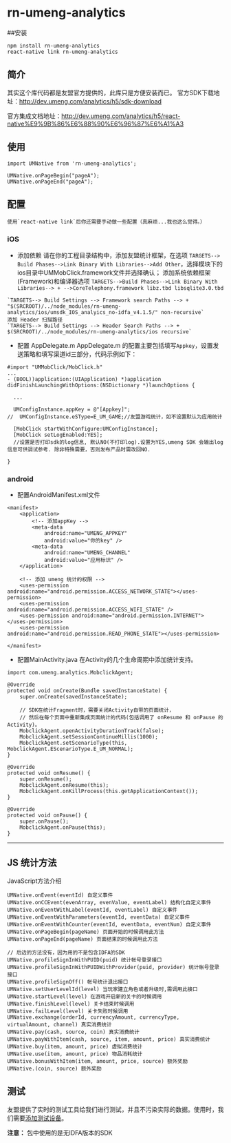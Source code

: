 # rn-umeng-analytics
##安装
```
npm install rn-umeng-analytics
react-native link rn-umeng-analytics
```

## 简介
其实这个库代码都是友盟官方提供的，此库只是方便安装而已。
官方SDK下载地址：http://dev.umeng.com/analytics/h5/sdk-download

官方集成文档地址：http://dev.umeng.com/analytics/h5/react-native%E9%9B%86%E6%88%90%E6%96%87%E6%A1%A3

## 使用
```
import UMNative from 'rn-umeng-analytics';

UMNative.onPageBegin("pageA");
UMNative.onPageEnd("pageA");
```

## 配置
	使用`react-native link`后你还需要手动做一些配置（真麻烦...我也这么觉得。）
### iOS
 * 添加依赖
	请在你的工程目录结构中，添加友盟统计框架，在选项
	`TARGETS--> Build Phases-->Link Binary With Libraries-->Add Other`，选择模块下的ios目录中UMMobClick.framework文件并选择确认；
	添加系统依赖框架(Framework)和编译器选项
	`TARGETS-->Build Phases-->Link Binary With Libraries--> + -->CoreTelephony.framework libz.tbd libsqlite3.0.tbd`
<!--	添加 Fram径-->
	`TARGETS--> Build Settings --> Framework search Paths --> + "$(SRCROOT)/../node_modules/rn-umeng-analytics/ios/umsdk_IOS_analyics_no-idfa_v4.1.5/" non-recursive`
	添加 Header 扫描路径
	`TARGETS--> Build Settings --> Header Search Paths --> + $(SRCROOT)/../node_modules/rn-umeng-analytics/ios recursive`

 * 配置 AppDelegate.m
	AppDelegate.m 的配置主要包括填写`Appkey`，设置发送策略和填写渠道id三部分，代码示例如下：

```
#import "UMMobClick/MobClick.h"
...
- (BOOL))application:(UIApplication) *)application didFinishLaunchingWithOptions:(NSDictionary *)launchOptions {

  ...

  UMConfigInstance.appKey = @"[Appkey]";
//  UMConfigInstance.eSType=E_UM_GAME;//友盟游戏统计，如不设置默认为应用统计
  
  [MobClick startWithConfigure:UMConfigInstance];
  [MobClick setLogEnabled:YES]; 
  //设置是否打印sdk的log信息, 默认NO(不打印log).设置为YES,umeng SDK 会输出log信息可供调试参考. 除非特殊需要，否则发布产品时需改回NO.

}
```

### android
* 配置AndroidManifest.xml文件
```
<manifest>
    <application>
	    <!-- 添加appKey -->
		<meta-data
			android:name="UMENG_APPKEY"
			android:value="你的key" />
		<meta-data
			android:name="UMENG_CHANNEL"
			android:value="应用标识" />
	</application>

	<!-- 添加 umeng 统计的权限 -->
	<uses-permission android:name="android.permission.ACCESS_NETWORK_STATE"></uses-permission>
	<uses-permission android:name="android.permission.ACCESS_WIFI_STATE" />
	<uses-permission android:name="android.permission.INTERNET"></uses-permission>
	<uses-permission android:name="android.permission.READ_PHONE_STATE"></uses-permission>

</manifest>
```

* 配置MainActivity.java
	在Activity的几个生命周期中添加统计支持。
```
import com.umeng.analytics.MobclickAgent;

@Override
protected void onCreate(Bundle savedInstanceState) {
	super.onCreate(savedInstanceState);

	// SDK在统计Fragment时，需要关闭Activity自带的页面统计，
	// 然后在每个页面中重新集成页面统计的代码(包括调用了 onResume 和 onPause 的Activity)。
	MobclickAgent.openActivityDurationTrack(false);
	MobclickAgent.setSessionContinueMillis(1000);
	MobclickAgent.setScenarioType(this, MobclickAgent.EScenarioType.E_UM_NORMAL);
}

@Override
protected void onResume() {
	super.onResume();
	MobclickAgent.onResume(this);
	MobclickAgent.onKillProcess(this.getApplicationContext());
}

@Override
protected void onPause() {
	super.onPause();
	MobclickAgent.onPause(this);
}
```

-----

## JS 统计方法
JavaScript方法介绍
```
UMNative.onEvent(eventId) 自定义事件
UMNative.onCCEvent(evenArray, evenValue, eventLabel) 结构化自定义事件
UMNative.onEventWithLabel(eventId, eventLabel) 自定义事件
UMNative.onEventWithParameters(eventId, eventData) 自定义事件
UMNative.onEventWithCounter(eventId, eventData, eventNum) 自定义事件
UMNative.onPageBegin(pageName) 页面开始的时候调用此方法
UMNative.onPageEnd(pageName) 页面结束的时候调用此方法

// 后边的方法没有，因为用的不是包含IDFA的SDK
UMNative.profileSignInWithPUID(puid) 统计帐号登录接口
UMNative.profileSignInWithPUIDWithProvider(puid, provider) 统计帐号登录接口
UMNative.profileSignOff() 帐号统计退出接口
UMNative.setUserLevelId(level) 当玩家建立角色或者升级时,需调用此接口
UMNative.startLevel(level) 在游戏开启新的关卡的时候调用
UMNative.finishLevel(level) 关卡结束时候调用
UMNative.failLevel(level) 关卡失败时候调用
UMNative.exchange(orderId, currencyAmount, currencyType, virtualAmount, channel) 真实消费统计
UMNative.pay(cash, source, coin) 真实消费统计
UMNative.payWithItem(cash, source, item, amount, price) 真实消费统计
UMNative.buy(item, amount, price) 虚拟消费统计
UMNative.use(item, amount, price) 物品消耗统计
UMNative.bonusWithItem(item, amount, price, source) 额外奖励
UMNative.(coin, source) 额外奖励
```

## 测试

友盟提供了实时的测试工具给我们进行测试，并且不污染实际的数据。使用时，我们需要[添加测试设备](http://mobile.umeng.com/test_devices)。


**注意：** 包中使用的是无IDFA版本的SDK